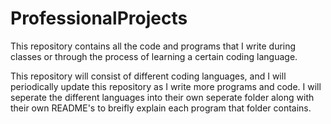 # ProfessionalProjects


This repository contains all the code and programs that I write during classes or through the process of learning a certain coding language.

This repository will consist of different coding languages, and I will periodically update this repository as I write more programs and code.
I will seperate the different languages into their own seperate folder along with their own README's to breifly explain each program that folder contains.
